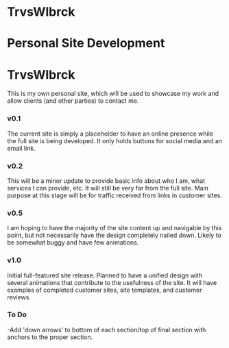 TrvsWlbrck
==========

Personal Site Development
=======
TrvsWlbrck
==========


This is my own personal site, which will be used to showcase my work and allow clients (and other parties) to contact me. 

### v0.1
The current site is simply a placeholder to have an online presence while the full site is being developed. It only holds buttons for social media and an email link.

### v0.2
This will be a minor update to provide basic info about who I am, what services I can provide, etc. It will still be very far from the full site. Main purpose at this stage will be for traffic received from links in customer sites.

### v0.5
I am hoping to have the majority of the site content up and navigable by this point, but not necessarily have the design completely nailed down. Likely to be somewhat buggy and have few animations.

### v1.0
Initial full-featured site release. Planned to have a unified design with several animations that contribute to the usefulness of the site. It will have examples of completed customer sites, site templates, and customer reviews. 

### To Do
-Add 'down arrows' to bottom of each section/top of final section with anchors to the proper section.